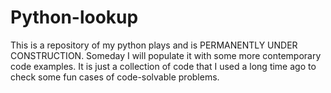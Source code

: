 # Python-lookup
This is a repository of my python plays and is PERMANENTLY UNDER CONSTRUCTION. Someday I will populate it with some more contemporary code examples. It is just a collection of code that I used a long time ago to check some fun cases of code-solvable problems.
